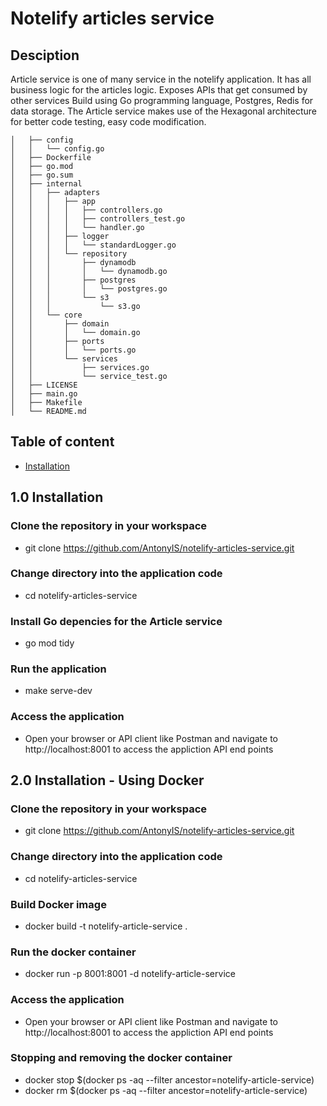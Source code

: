# Notelify articles service


## Desciption 
Article service is one of many service in the notelify application. It has all business logic for the articles logic. Exposes APIs that get consumed by other services
Build using Go programming language, Postgres, Redis for data storage.
The Article service makes use of the Hexagonal architecture for better code testing, easy code modification.
```├── notelify-articles-service
│   ├── config
│   │   └── config.go
│   ├── Dockerfile
│   ├── go.mod
│   ├── go.sum
│   ├── internal
│   │   ├── adapters
│   │   │   ├── app
│   │   │   │   ├── controllers.go
│   │   │   │   ├── controllers_test.go
│   │   │   │   └── handler.go
│   │   │   ├── logger
│   │   │   │   └── standardLogger.go
│   │   │   └── repository
│   │   │       ├── dynamodb
│   │   │       │   └── dynamodb.go
│   │   │       ├── postgres
│   │   │       │   └── postgres.go
│   │   │       └── s3
│   │   │           └── s3.go
│   │   └── core
│   │       ├── domain
│   │       │   └── domain.go
│   │       ├── ports
│   │       │   └── ports.go
│   │       └── services
│   │           ├── services.go
│   │           └── service_test.go
│   ├── LICENSE
│   ├── main.go
│   ├── Makefile
│   └── README.md
```


## Table of content
- [Installation](#installation)
<!-- - [Usage](#usage)
- [Configuration](#configuration)
- [Contribution](#contribution)
- [License](#license)
- [Acknowledgements](#acknowledgements) -->


## 1.0 Installation 
### Clone the repository in your workspace
* git clone https://github.com/AntonyIS/notelify-articles-service.git
### Change directory into the application code
* cd notelify-articles-service
### Install Go depencies for the Article service
* go mod tidy
### Run the application
* make serve-dev
### Access the application
* Open your browser or API client like Postman and navigate to http://localhost:8001 to access the appliction API end points

## 2.0 Installation - Using Docker
### Clone the repository in your workspace
* git clone https://github.com/AntonyIS/notelify-articles-service.git
### Change directory into the application code
* cd notelify-articles-service
### Build Docker image 
* docker build -t notelify-article-service .
### Run the docker container 
* docker run -p 8001:8001 -d notelify-article-service
### Access the application
* Open your browser or API client like Postman and navigate to http://localhost:8001 to access the appliction API end points
### Stopping and removing the docker container
* docker stop $(docker ps -aq --filter ancestor=notelify-article-service)
* docker rm $(docker ps -aq --filter ancestor=notelify-article-service)
